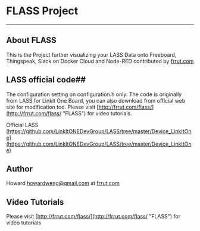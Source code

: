 # FLASS Project #

----------

## About FLASS ##
 This is the Project further visualizing your LASS Data onto Freeboard, Thingspeak, Slack on Docker Cloud and Node-RED contributed by [frrut.com](http://frrut.com)
 
## LASS official code##
The configuration setting on configuration.h only. The code is originally from LASS for Linkit One Board, you can also download from official web site for modification too. Please visit [http://frrut.com/flass/](http://frrut.com/flass/ "FLASS") for video tutorials.  

Official LASS
[https://github.com/LinkItONEDevGroup/LASS/tree/master/Device_LinkItOne](https://github.com/LinkItONEDevGroup/LASS/tree/master/Device_LinkItOne)  

## Author ##
Howard howardweng@gmail.com
at [frrut.com](http://frrut.com)

## Video Tutorials ##

Please visit [http://frrut.com/flass/](http://frrut.com/flass/ "FLASS") for video tutorials
